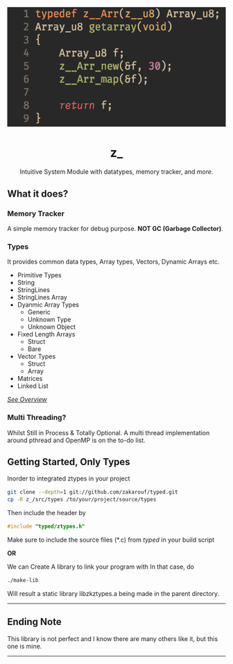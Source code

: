 <div align="center">
  <img src="docs/imgs/ztypes_preview.png"/>
  <h1>z_</h1>

  Intuitive System Module with datatypes, memory tracker, and _more_.
</div>

## What it does?
### Memory Tracker
A simple memory tracker for debug purpose. **NOT GC (Garbage Collector)**.

### Types
It provides common data types, Array types, Vectors, Dynamic Arrays etc.

- Primitive Types
- String
- StringLines
- StringLines Array
- Dyanmic Array Types
  - Generic
  - Unknown Type
  - Unknown Object
- Fixed Length Arrays
  - Struct
  - Bare
- Vector Types
  - Struct
  - Array
- Matrices
- Linked List

_[See Overview](docs/overview.md)_

### Multi Threading?
Whilst Still in Process & Totally Optional. A multi thread implementation around pthread and OpenMP is on the to-do list.

## Getting Started, Only Types

Inorder to integrated ztypes in your project
```sh
git clone --depth=1 git://github.com/zakarouf/typed.git
cp -R z_/src/types /to/your/project/source/types
```
Then include the header by
```c
#include "typed/ztypes.h"
```
Make sure to include the source files (*.c) from *typed* in your build script

**OR**

We can Create A library to link your program with
In that case, do
```sh
./make-lib
```
Will result a static library libzkztypes.a being made in the parent directory.

---
## Ending Note
This library is not perfect and I know there are many others like it, but this one is mine.

---
